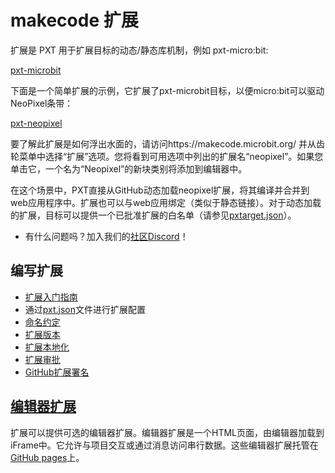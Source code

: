 # makecode 扩展

扩展是 PXT 用于扩展目标的动态/静态库机制，例如 pxt-micro:bit:

[pxt-microbit](https://github.com/microsoft/pxt-microbit)

下面是一个简单扩展的示例，它扩展了pxt-microbit目标，以便micro:bit可以驱动NeoPixel条带：

[pxt-neopixel](https://github.com/microsoft/pxt-neopixel)

要了解此扩展是如何浮出水面的，请访问https://makecode.microbit.org/ 并从齿轮菜单中选择“扩展”选项。您将看到可用选项中列出的扩展名“neopixel”。如果您单击它，一个名为“Neopixel”的新块类别将添加到编辑器中。

在这个场景中，PXT直接从GitHub动态加载neopixel扩展，将其编译并合并到web应用程序中。扩展也可以与web应用绑定（类似于静态链接）。对于动态加载的扩展，目标可以提供一个已批准扩展的白名单（请参见[pxtarget.json](/guide/pxtarget)）。
- 有什么问题吗？加入我们的[社区Discord](https://aka.ms/makecodecommunity)！

## 编写扩展
- [扩展入门指南](https://makecode.com/extensions/getting-started)
- 通过[pxt.json](/guide/pxt-json)文件进行扩展配置
- [命名约定](https://makecode.com/extensions/naming-conventions)
- [扩展版本](https://makecode.com/extensions/versioning)
- [扩展本地化](https://makecode.com/extensions/localization)
- [扩展审批](https://makecode.com/extensions/approval)
- [GitHub扩展署名](https://makecode.com/extensions/github-authoring)

## [编辑器扩展](https://makecode.com/extensions/extensions)
扩展可以提供可选的编辑器扩展。编辑器扩展是一个HTML页面，由编辑器加载到iFrame中。它允许与项目交互或通过消息访问串行数据。这些编辑器扩展托管在[GitHub pages](https://pages.github.com/)上。